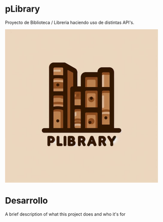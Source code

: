 
# pLibrary

Proyecto de Biblioteca / Libreria haciendo uso de distintas API's.





![Logo](https://raw.githubusercontent.com/aahpichardo/pLibrary/main/assets/img/logo-plibrary.jpeg)


# Desarrollo

A brief description of what this project does and who it's for

